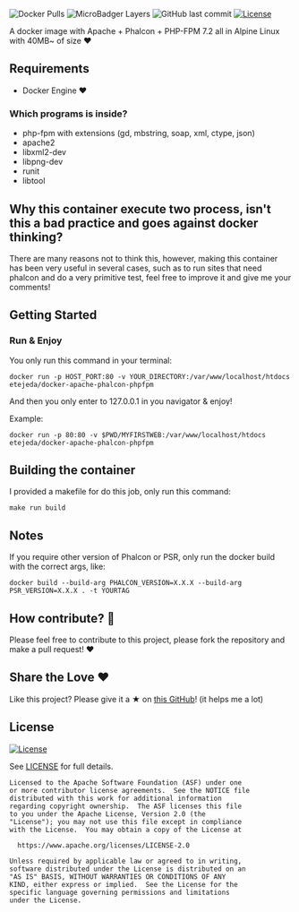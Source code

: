 ![Docker Pulls](https://img.shields.io/docker/pulls/etejeda/docker-apache-phalcon-phpfpm)
![MicroBadger Layers](https://img.shields.io/microbadger/layers/etejeda/docker-apache-phalcon-phpfpm)
![GitHub last commit](https://img.shields.io/github/last-commit/enriquetejeda/docker-apache-phalcon-phpfpm)
[![License](https://img.shields.io/badge/License-Apache%202.0-blue.svg)](https://opensource.org/licenses/Apache-2.0)

A docker image  with Apache + Phalcon + PHP-FPM 7.2 all in Alpine Linux with 40MB~ of size :heart:

## Requirements

* Docker Engine  :heart:

### Which programs is inside?

* php-fpm with extensions (gd, mbstring, soap, xml, ctype, json)
* apache2
* libxml2-dev
* libpng-dev
* runit
* libtool

## Why this container execute two process, isn't this a bad practice and goes against docker thinking?

There are many reasons not to think this, however, making this container has been very useful in several cases, such as to run sites that need phalcon and do a very primitive test, feel free to improve it and give me your comments!

## Getting Started

### Run & Enjoy

You only run this command in your terminal:

```
docker run -p HOST_PORT:80 -v YOUR_DIRECTORY:/var/www/localhost/htdocs etejeda/docker-apache-phalcon-phpfpm 
```
And then you only enter to 127.0.0.1 in you navigator & enjoy!

Example: 

```
docker run -p 80:80 -v $PWD/MYFIRSTWEB:/var/www/localhost/htdocs etejeda/docker-apache-phalcon-phpfpm 
```

## Building the container

I provided a makefile for do this job, only run this command:

```
make run build 
```

## Notes

If you require other version of Phalcon or PSR, only run the docker build with the correct args, like:

```
docker build --build-arg PHALCON_VERSION=X.X.X --build-arg PSR_VERSION=X.X.X . -t YOURTAG
```

## How contribute? :rocket:

Please feel free to contribute to this project, please fork the repository and make a pull request! :heart:

## Share the Love :heart:

Like this project? Please give it a ★ on [this GitHub](https://github.com/EnriqueTejeda/docker-apache-phalcon-phpfpm)! (it helps me a lot)

## License

[![License](https://img.shields.io/badge/License-Apache%202.0-blue.svg)](https://opensource.org/licenses/Apache-2.0)

See [LICENSE](LICENSE) for full details.

    Licensed to the Apache Software Foundation (ASF) under one
    or more contributor license agreements.  See the NOTICE file
    distributed with this work for additional information
    regarding copyright ownership.  The ASF licenses this file
    to you under the Apache License, Version 2.0 (the
    "License"); you may not use this file except in compliance
    with the License.  You may obtain a copy of the License at

      https://www.apache.org/licenses/LICENSE-2.0

    Unless required by applicable law or agreed to in writing,
    software distributed under the License is distributed on an
    "AS IS" BASIS, WITHOUT WARRANTIES OR CONDITIONS OF ANY
    KIND, either express or implied.  See the License for the
    specific language governing permissions and limitations
    under the License.

